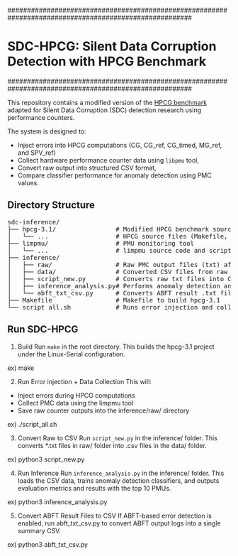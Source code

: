 #######################################################################################################
# SDC-HPCG: Silent Data Corruption Detection with HPCG Benchmark #
#######################################################################################################

This repository contains a modified version of the [HPCG benchmark](https://www.hpcg-benchmark.org/) 
adapted for Silent Data Corruption (SDC) detection research using performance counters.

The system is designed to:
- Inject errors into HPCG computations (CG, CG_ref, CG_timed, MG_ref, and SPV_ref)
- Collect hardware performance counter data using `libpmu` tool,
- Convert raw output into structured CSV format,
- Compare classifier performance for anomaly detection using PMC values.

## Directory Structure ##

<pre lang="md">
sdc-inference/
├── hpcg-3.1/                # Modified HPCG benchmark source
│   └── ...                  # HPCG source files (Makefile, *.cpp, *.hpp, etc.)
├── limpmu/                  # PMU monitoring tool
│   └── ...                  # limpmu source code and scripts
├── inference/              
│   ├── raw/                 # Raw PMC output files (txt) after error injection
│   ├── data/                # Converted CSV files from raw PMC data
│   ├── script_new.py        # Converts raw txt files into CSV format
│   ├── inference_analysis.py# Performs anomaly detection and evaluation
│   └── abft_txt_csv.py      # Converts ABFT result .txt files into a summary .csv
├── Makefile                 # Makefile to build hpcg-3.1
└── script_all.sh            # Runs error injection and collects PMC data
</pre>

## Run SDC-HPCG ##

1. Build
Run `make` in the root directory. This builds the hpcg-3.1 project under the Linux-Serial configuration.

ex) make

2. Run Error injection + Data Collection
This will:
- Inject errors during HPCG computations
- Collect PMC data using the limpmu tool
- Save raw counter outputs into the inference/raw/ directory

ex) ./script_all.sh

3. Convert Raw to CSV
Run `script_new.py` in the inference/ folder.
This converts *.txt files in raw/ folder into .csv files in the data/ folder.

ex) python3 script_new.py

4. Run Inference
Run `inference_analysis.py` in the inference/ folder.
This loads the CSV data, trains anomaly detection classifiers, and outputs evaluation metrics and results with the top 10 PMUs.

ex) python3 inference_analysis.py

5. Convert ABFT Result Files to CSV
If ABFT-based error detection is enabled, run abft_txt_csv.py to convert ABFT output logs into a single summary CSV.

ex) python3 abft_txt_csv.py
